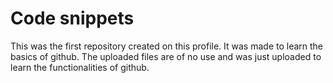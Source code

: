 # Code snippets

This was the first repository created on this profile. It was made to learn the basics of github.
The uploaded files are of no use and was just uploaded to learn the functionalities of github.
